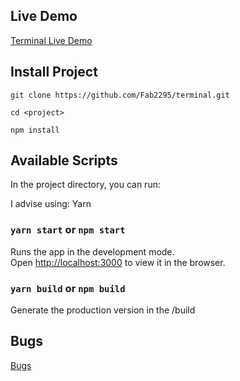## Live Demo

[Terminal Live Demo](https://fab2295.github.io/terminal/)

## Install Project

`git clone https://github.com/Fab2295/terminal.git`<br />

`cd <project>`<br />

`npm install` <br />

## Available Scripts

In the project directory, you can run:

I advise using: Yarn

### `yarn start` or `npm start`

Runs the app in the development mode.<br />
Open [http://localhost:3000](http://localhost:3000) to view it in the browser.

### `yarn build` or `npm build`

Generate the production version in the /build

## Bugs

[Bugs](https://github.com/Fab2295/terminal/issues)
